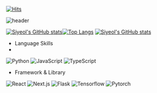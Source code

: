 [![Hits](https://hits.seeyoufarm.com/api/count/incr/badge.svg?url=https%3A%2F%2Fgithub.com%2Fsiyeol97&count_bg=%2377767C&title_bg=%23191934&icon=&icon_color=%23FFFFFF&title=hits&edge_flat=false)](https://hits.seeyoufarm.com)

![header](https://capsule-render.vercel.app/api?type=rect&color=gradient&text=Welcome%20to%20Siyeol's%20GitHub%20&animation=twinkling&fontSize=50&fontAlignY=50&fontAlign=50&height=180)

[![Siyeol's GitHub stats](https://github-readme-stats.vercel.app/api?username=siyeol97&layout=donut)](https://github.com/anuraghazra/github-readme-stats)[![Top Langs](https://github-readme-stats.vercel.app/api/top-langs/?username=siyeol97&layout=compact&hide=Jupyter%20Notebook&langs_count=10)](https://github.com/anuraghazra/github-readme-stats)
[![Siyeol's GitHub stats](https://github-readme-stats.vercel.app/api/top-langs/?username=siyeol97&layout=donut&hide=Jupyter%20Notebook)](https://github.com/anuraghazra/github-readme-stats)
- Language Skills
- 
![Python](https://img.shields.io/badge/python-3670A0?style=for-the-badge&logo=python&logoColor=ffdd54)
![JavaScript](https://img.shields.io/badge/JavaScript-323330?style=for-the-badge&logo=javascript&logoColor=F7DF1E)
![TypeScript](https://img.shields.io/badge/TypeScript-007ACC?style=for-the-badge&logo=typescript&logoColor=white)
- Framework & Library

![React](https://img.shields.io/badge/React-61DAFB?style=for-the-badge&logo=react&logoColor=white)
![Next.js](https://img.shields.io/badge/Next.js-000000?style=for-the-badge&logo=next.js&logoColor=white)
![Flask](https://img.shields.io/badge/Flask-000000?style=for-the-badge&logo=flask&logoColor=white)
![Tensorflow](https://img.shields.io/badge/Tensorflow-FF6F00?style=for-the-badge&logo=tensorflow&logoColor=white)
![Pytorch](https://img.shields.io/badge/Pytorch-EE4C2C?style=for-the-badge&logo=pytorch&logoColor=white)

